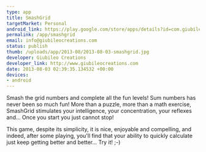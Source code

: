 ```yaml
--- 
type: app
title: SmashGrid
targetMarket: Personal
android_link: https://play.google.com/store/apps/details?id=com.giubileocreations.smashgridfree
permalink: /app/smashgrid
email: info@giubileocreations.com
status: publish
thumb: /uploads/app/2013-08/2013-08-03-smashgrid.jpg
developer: Giubileo Creations
developer_link: http://www.giubileocreations.com
date: 2013-08-03 02:39:35.134532 +00:00
devices: 
- android
---
```


Smash the grid numbers and complete all the fun levels! Sum numbers has never been so much fun! More than a puzzle, more than a math exercise, SmashGrid stimulates your intelligence, your concentration, your reflexes and... Once you start you just cannot stop! 

This game, despite its simplicity, it is nice, enjoyable and compelling, and indeed, after some playing, you'll find that your ability to quickly calculate just keep getting better and better... Try it! ;-)
